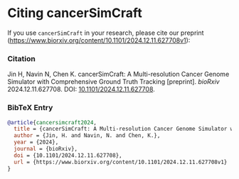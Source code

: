# Citing cancerSimCraft

If you use `cancerSimCraft` in your research, please cite our preprint (https://www.biorxiv.org/content/10.1101/2024.12.11.627708v1):

### Citation
Jin H, Navin N, Chen K. cancerSimCraft: A Multi-resolution Cancer Genome Simulator with Comprehensive Ground Truth Tracking [preprint]. *bioRxiv* 2024.12.11.627708. DOI: [10.1101/2024.12.11.627708](https://www.biorxiv.org/content/10.1101/2024.12.11.627708v1).

### BibTeX Entry
```bibtex
@article{cancersimcraft2024,
  title = {cancerSimCraft: A Multi-resolution Cancer Genome Simulator with Comprehensive Ground Truth Tracking},
  author = {Jin, H. and Navin, N. and Chen, K.},
  year = {2024},
  journal = {bioRxiv},
  doi = {10.1101/2024.12.11.627708},
  url = {https://www.biorxiv.org/content/10.1101/2024.12.11.627708v1}
}
```
